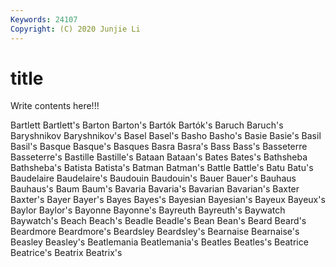 ```yaml
---
Keywords: 24107
Copyright: (C) 2020 Junjie Li
---
```


# title

Write contents here!!!
 
Bartlett 
Bartlett's 
Barton 
Barton's 
Bartók 
Bartók's 
Baruch 
Baruch's 
Baryshnikov
Baryshnikov's 
Basel 
Basel's 
Basho 
Basho's 
Basie 
Basie's 
Basil 
Basil's 
Basque
Basque's 
Basques 
Basra 
Basra's 
Bass 
Bass's 
Basseterre 
Basseterre's 
Bastille 
Bastille's
Bataan 
Bataan's 
Bates 
Bates's 
Bathsheba 
Bathsheba's 
Batista 
Batista's 
Batman 
Batman's
Battle 
Battle's 
Batu 
Batu's 
Baudelaire 
Baudelaire's 
Baudouin 
Baudouin's 
Bauer 
Bauer's
Bauhaus 
Bauhaus's 
Baum 
Baum's 
Bavaria 
Bavaria's 
Bavarian 
Bavarian's 
Baxter 
Baxter's
Bayer 
Bayer's 
Bayes 
Bayes's 
Bayesian 
Bayesian's 
Bayeux 
Bayeux's 
Baylor 
Baylor's
Bayonne 
Bayonne's 
Bayreuth 
Bayreuth's 
Baywatch 
Baywatch's 
Beach 
Beach's 
Beadle 
Beadle's
Bean 
Bean's 
Beard 
Beard's 
Beardmore 
Beardmore's 
Beardsley 
Beardsley's 
Bearnaise 
Bearnaise's
Beasley 
Beasley's 
Beatlemania 
Beatlemania's 
Beatles 
Beatles's 
Beatrice 
Beatrice's 
Beatrix 
Beatrix's
